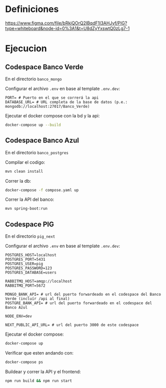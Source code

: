 # Definiciones

https://www.figma.com/file/bRkiQOrQ2IBqdF1I3AHJyf/PIG?type=whiteboard&node-id=0%3A1&t=U8dZyYxswtQ0zLg7-1

# Ejecucion

## Codespace Banco Verde

En el directorio `banco_mongo`

Configurar el archivo `.env` en base al template `.env.dev`:

```.env
PORT= # Puerto en el que se correrá la api
DATABASE_URL= # URL completa de la base de datos (p.e.: mongodb://localhost:27017/Banco_Verde)
```

Ejecutar el docker compose con la bd y la api:

```bash
docker-compose up --build
```

## Codespace Banco Azul

En el directorio `banco_postgres`

Compilar el codigo:

```bash
mvn clean install
```

Correr la db:

```bash
docker-compose -f compose.yaml up
```

Correr la API del banco:

```bash
mvn spring-boot:run
```

## Codespace PIG

En el directorio `pig_next`

Configurar el archivo `.env` en base al template `.env.dev`:

```.env
POSTGRES_HOST=localhost
POSTGRES_PORT=5431
POSTGRES_USER=pig
POSTGRES_PASSWORD=123
POSTGRES_DATABASE=users

RABBITMQ_HOST=amqp://localhost
RABBITMQ_PORT=5672

MONGO_BANK_API= # url del puerto forwardeado en el codespace del Banco Verde (incluír /api al final)
POSTGRE_BANK_API= # url del puerto forwardeado en el codespace del Banco Azul

NODE_ENV=dev

NEXT_PUBLIC_API_URL= # url del puerto 3000 de este codespace
```

Ejecutar el docker compose:

```bash
docker-compose up
```

Verificar que esten andando con:

```bash
docker-compose ps
```

Buildear y correr la API y el frontend:

```bash
npm run build && npm run start
```

